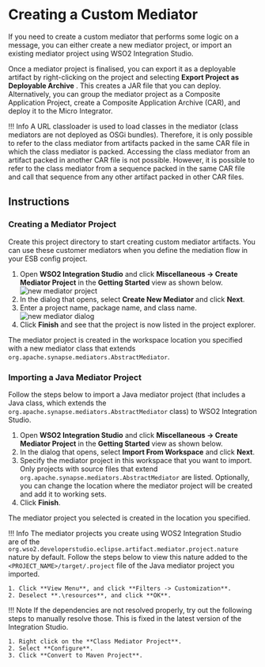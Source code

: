 # Creating a Custom Mediator

If you need to create a custom mediator that performs some logic on a message, you can either create a new mediator project, or import an existing mediator project using WSO2 Integration Studio.

Once a mediator project is finalised, you can export it as a deployable artifact by right-clicking on the project and selecting **Export Project as Deployable Archive** . This creates a JAR file that you can deploy. Alternatively, you can group the mediator project as a Composite Application Project, create a Composite Application Archive (CAR), and deploy it to the Micro Integrator.

!!! Info
    A URL classloader is used to load classes in the mediator (class mediators are not deployed as OSGi bundles). Therefore, it is only possible to refer to the class mediator from artifacts packed in the same CAR file in which the class mediator is packed. Accessing the class mediator from an artifact packed in another CAR file is not possible. However, it is possible to refer to the class mediator from a sequence packed in the same CAR file and call that sequence from any other artifact packed in other CAR files.

## Instructions

### Creating a Mediator Project

Create this project directory to start creating custom mediator artifacts. You can use these customer mediators when you define the mediation flow in your ESB config project.

1. Open <b>WSO2 Integration Studio</b> and click <b>Miscellaneous → Create Mediator Project</b> in the <b>Getting Started</b> view as shown below.
   ![new mediator project](../../assets/img/create_project/new_mediator_project.png)
2. In the dialog that opens, select <b>Create New Mediator</b> and click <b>Next</b>.
3. Enter a project name, package name, and class name.
   ![new mediator dialog](../../assets/img/create_project/new_mediator_artifact_dialog.png)
4. Click <b>Finish</b> and see that the project is now listed in the project explorer.

The mediator project is created in the workspace location you specified with a new mediator class that extends `org.apache.synapse.mediators.AbstractMediator`.

### Importing a Java Mediator Project

Follow the steps below to import a Java mediator project (that includes a Java class, which extends the `org.apache.synapse.mediators.AbstractMediator` class) to WSO2 Integration Studio.

1.  Open <b>WSO2 Integration Studio</b> and click <b>Miscellaneous → Create Mediator Project</b> in the <b>Getting Started</b> view as shown below.
2.  In the dialog that opens, select **Import From Workspace** and click **Next**.
3.  Specify the mediator project in this workspace that you want to import. Only projects with source files that extend `org.apache.synapse.mediators.AbstractMediator` are listed. Optionally, you can change the location where the mediator project will be created and add it to working sets.
4.  Click **Finish**.

The mediator project you selected is created in the location you specified.

!!! Info
    The mediator projects you create using WOS2 Integration Studio are of the `org.wso2.developerstudio.eclipse.artifact.mediator.project.nature` nature by default. Follow the steps below to view this nature added to the `<PROJECT_NAME>/target/.project` file of the Java mediator project you imported.

    1. Click **View Menu**, and click **Filters -> Customization**.  
    2. Deselect **.\resources**, and click **OK**.

!!! Note
    If the dependencies are not resolved properly, try out the following steps to manually resolve those. This is fixed in the latest version of the Integration Studio.

    1. Right click on the **Class Mediator Project**.
    2. Select **Configure**.
    3. Click **Convert to Maven Project**.
